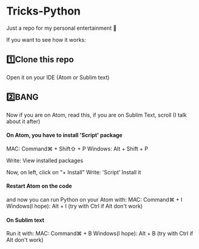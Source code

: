 # Tricks-Python
Just a repo for my personal entertainment 👀


If you want to see how it works:

## 1️⃣Clone this repo
Open it on your IDE (Atom or Sublim text)

## 2️⃣BANG
Now if you are on Atom, read this, if you are on Sublim Text, scroll (I talk about it after)



#### On Atom, you have to install 'Script' package

MAC: Command⌘ + Shift⇧ + P
Windows: Alt + Shift + P

Write: View installed packages

Now, on left, click on "+ Install"
Write: 'Script'
Install it

#### Restart Atom on the code

and now you can run Python on your Atom with: 
MAC: Command⌘ + I
Windows(I hope): Alt + I (try with Ctrl if Alt don't work)



#### On Sublim text

Run it with:
MAC: Command⌘ + B
Windows(I hope): Alt + B (try with Ctrl if Alt don't work)
